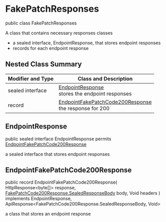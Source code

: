 # FakePatchResponses

public class FakePatchResponses

A class that contains necessary responses classes
- a sealed interface, EndpointResponse, that stores endpoint responses
- records for each endpoint response

## Nested Class Summary
| Modifier and Type | Class and Description |
| ----------------- | --------------------- |
| sealed interface | [EndpointResponse](#endpointresponse)<br> stores the endpoint responses |
| record | [EndpointFakePatchCode200Response](#endpointfakepatchcode200response)<br> the response for 200 |

## EndpointResponse
public sealed interface EndpointResponse permits<br>
[EndpointFakePatchCode200Response](#endpointfakepatchcode200response)

a sealed interface that stores endpoint responses

## EndpointFakePatchCode200Response
public record EndpointFakePatchCode200Response(
    HttpResponse<byte[]> response,
    [FakePatchCode200Response.SealedResponseBody](../../../paths/fake/patch/responses/FakePatchCode200Response.md#sealedresponsebody) body,
    Void headers
) implements EndpointResponse, ApiResponse<FakePatchCode200Response.SealedResponseBody, Void><br>

a class that stores an endpoint response

